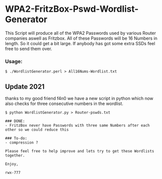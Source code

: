 # WPA2-FritzBox-Pswd-Wordlist-Generator
This Script will produce all of the WPA2 Passwords used by various Router companies aswell as Fritzbox. All of these Passwords will be 16 Numbers in length. So it could get a bit large. If anybody has got some extra SSDs feel free to send them over. 

### Usage:
```
$ ./WordlistGenerator.perl > All16Nums-Wordlist.txt
```

## Update 2021
thanks to my good friend f4n0 we have a new script in python which now also checks for three consecutive numbers in the wordlist.
~~~
$ python WordlistGenerator.py > Router-pswds.txt

### DONE:
- FritzBox never have Passwords with three same Numbers after each other so we could reduce this

### To-do:
- compression ?

Please feel free to help improve and lets try to get these Wordlists together. 

Enjoy,

rwx-777
